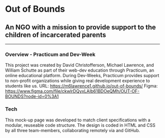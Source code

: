# Out of Bounds
## An NGO with a mission to provide support to the children of incarcerated parents
-----
### Overview - Practicum and Dev-Week
This project was created by David Christofferson, Michael Lawrence, and William Schutte as part of their web-dev 
education through Practicum, an online educational platform. During Dev-Weeks, Practicum provides support to non-profit 
organizations while giving real development experience to students like us.
URL: https://m6lawrence1.github.io/out-of-bounds/
Figma: https://www.figma.com/file/ckwlrDQyxLAIb61BDOeQMh/OUT-OF-BOUNDS?node-id=0%3A1

### Tech
This mock-up page was developed to match client specifications with a modular, reuseable code structure. 
The design is coded in HTML and CSS by all three team-members, collaborating remotely via and GitHub.